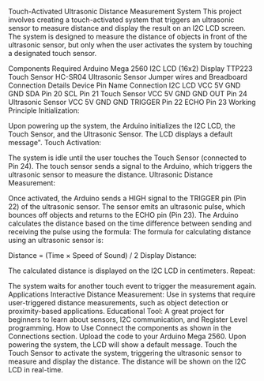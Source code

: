 Touch-Activated Ultrasonic Distance Measurement System
This project involves creating a touch-activated system that triggers an ultrasonic sensor to measure distance and display the result on an I2C LCD screen. The system is designed to measure the distance of objects in front of the ultrasonic sensor, but only when the user activates the system by touching a designated touch sensor.

Components Required
Arduino Mega 2560
I2C LCD (16x2) Display
TTP223 Touch Sensor
HC-SR04 Ultrasonic Sensor
Jumper wires and Breadboard
Connection Details
Device	Pin Name	Connection
I2C LCD	VCC	5V
GND	GND
SDA	Pin 20
SCL	Pin 21
Touch Sensor	VCC	5V
GND	GND
OUT	Pin 24
Ultrasonic Sensor	VCC	5V
GND	GND
TRIGGER	Pin 22
ECHO	Pin 23
Working Principle
Initialization:

Upon powering up the system, the Arduino initializes the I2C LCD, the Touch Sensor, and the Ultrasonic Sensor. The LCD displays a default message".
Touch Activation:

The system is idle until the user touches the Touch Sensor (connected to Pin 24). The touch sensor sends a signal to the Arduino, which triggers the ultrasonic sensor to measure the distance.
Ultrasonic Distance Measurement:

Once activated, the Arduino sends a HIGH signal to the TRIGGER pin (Pin 22) of the ultrasonic sensor. The sensor emits an ultrasonic pulse, which bounces off objects and returns to the ECHO pin (Pin 23).
The Arduino calculates the distance based on the time difference between sending and receiving the pulse using the formula:
The formula for calculating distance using an ultrasonic sensor is:

Distance = (Time × Speed of Sound) / 2
Display Distance:

The calculated distance is displayed on the I2C LCD in centimeters.
Repeat:

The system waits for another touch event to trigger the measurement again.
Applications
Interactive Distance Measurement: Use in systems that require user-triggered distance measurements, such as object detection or proximity-based applications.
Educational Tool: A great project for beginners to learn about sensors, I2C communication, and Register Level programming.
How to Use
Connect the components as shown in the Connections section.
Upload the code to your Arduino Mega 2560.
Upon powering the system, the LCD will show a default message.
Touch the Touch Sensor to activate the system, triggering the ultrasonic sensor to measure and display the distance.
The distance will be shown on the I2C LCD in real-time.

